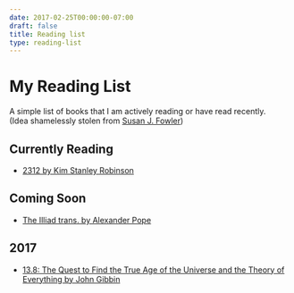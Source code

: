 ```yaml
---
date: 2017-02-25T00:00:00-07:00
draft: false
title: Reading list
type: reading-list 
---
```


# My Reading List
A simple list of books that I am actively reading or have read recently.  
(Idea shamelessly stolen from [Susan J. Fowler](https://www.susanjfowler.com/reading-list/))

## Currently Reading
- [2312 by Kim Stanley Robinson](https://www.amazon.com/2312-Kim-Stanley-Robinson-ebook/dp/B004RD8544/)

## Coming Soon
- [The Illiad trans. by Alexander Pope](https://www.amazon.com/gp/product/B0082TAAMO/)

## 2017
- [13.8: The Quest to Find the True Age of the Universe and the Theory of
    Everything by John Gibbin](https://www.amazon.com/gp/product/B01CESQNQK/)

